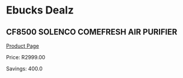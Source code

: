 
# Ebucks Dealz
## CF8500 SOLENCO COMEFRESH AIR PURIFIER
[Product Page](https://www.ebucks.com/web/shop/productSelected.do?prodId=1191157110&catId=1157551316)

Price: R2999.00

Savings: 400.0


	